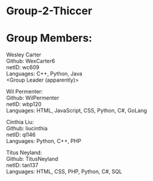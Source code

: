 # Group-2-Thiccer
# Group Members:

Wesley Carter      
Github: WexCarter6      
netID: wc609      
Languages: C++, Python, Java      
<Group Leader (apparently)>

Wil Permenter:    
Github: WilPermenter    
netID: wbp120     
Languages: HTML, JavaScript, CSS, Python, C#, GoLang

Cinthia Liu:      
Github: liucinthia      
netID: ql146      
Languages: Python, C++, PHP

Titus Neyland:    
Github: TitusNeyland    
netID: tan137     
Languages: HTML, CSS, PHP, Python, C#, SQL

